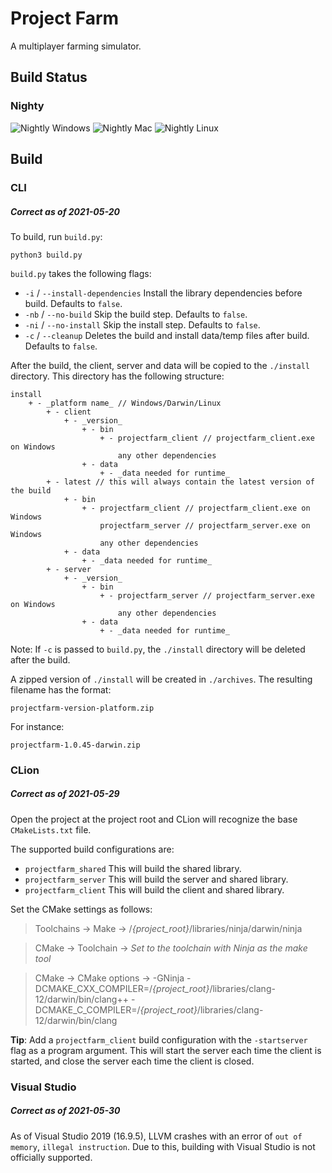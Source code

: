 # Project Farm
A multiplayer farming simulator.

## Build Status
### Nighty
![Nightly Windows](https://github.com/snowmeltarcade/projectfarm/actions/workflows/build_nightly_windows.yml/badge.svg)
![Nightly Mac](https://github.com/snowmeltarcade/projectfarm/actions/workflows/build_nightly_mac.yml/badge.svg)
![Nightly Linux](https://github.com/snowmeltarcade/projectfarm/actions/workflows/build_nightly_linux.yml/badge.svg)

## Build
### CLI
##### Correct as of 2021-05-20

To build, run `build.py`:
```
python3 build.py
```

`build.py` takes the following flags:
* `-i` / `--install-dependencies`
    Install the library dependencies before build. Defaults to `false`.
* `-nb` / `--no-build`
    Skip the build step. Defaults to `false`.
* `-ni` / `--no-install`
    Skip the install step. Defaults to `false`.
* `-c` / `--cleanup`
    Deletes the build and install data/temp files after build. Defaults to `false`.

After the build, the client, server and data will be copied to the `./install` directory. This directory has the following structure:

```
install
    + - _platform name_ // Windows/Darwin/Linux
        + - client
            + - _version_
                + - bin
                    + - projectfarm_client // projectfarm_client.exe on Windows
                        any other dependencies
                + - data
                    + - _data needed for runtime_
        + - latest // this will always contain the latest version of the build
            + - bin
                + - projectfarm_client // projectfarm_client.exe on Windows
                    projectfarm_server // projectfarm_server.exe on Windows
                    any other dependencies
            + - data
                + - _data needed for runtime_
        + - server
            + - _version_
                + - bin
                    + - projectfarm_server // projectfarm_server.exe on Windows
                        any other dependencies
                + - data
                    + - _data needed for runtime_
```

Note: If `-c` is passed to `build.py`, the `./install` directory will be deleted after the build.

A zipped version of `./install` will be created in `./archives`. The resulting filename has the format:
```
projectfarm-version-platform.zip
```

For instance:
```
projectfarm-1.0.45-darwin.zip
```

### CLion
##### Correct as of 2021-05-29
Open the project at the project root and CLion will recognize the base `CMakeLists.txt` file.

The supported build configurations are:

* `projectfarm_shared` This will build the shared library.
* `projectfarm_server` This will build the server and shared library.
* `projectfarm_client` This will build the client and shared library.

Set the CMake settings as follows:

> Toolchains -> Make -> /*{project_root}*/libraries/ninja/darwin/ninja

> CMake -> Toolchain -> *Set to the toolchain with Ninja as the make tool*

> CMake -> CMake options -> -GNinja -DCMAKE_CXX_COMPILER=/*{project_root}*/libraries/clang-12/darwin/bin/clang++ -DCMAKE_C_COMPILER=/*{project_root}*/libraries/clang-12/darwin/bin/clang

**Tip**: Add a `projectfarm_client` build configuration with the `-startserver` flag as a program argument. This will start the server each time the client is started, and close the server each time the client is closed.

### Visual Studio
##### Correct as of 2021-05-30
As of Visual Studio 2019 (16.9.5), LLVM crashes with an error of `out of memory`, `illegal instruction`. Due to this, building with Visual Studio is not officially supported.